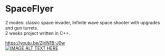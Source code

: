 # SpaceFlyer
2 modes: classic space invader, Infinite wave space shooter with upgrades and gun turrets.  
2 weeks project written in C++.  

https://youtu.be/ZjrlN1B-J0w  
[![IMAGE ALT TEXT HERE](https://img.youtube.com/vi/ZjrlN1B-J0w/0.jpg)](https://youtu.be/ZjrlN1B-J0w)  
